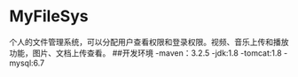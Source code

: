 # MyFileSys
个人的文件管理系统，可以分配用户查看权限和登录权限。视频、音乐上传和播放功能，图片、文档上传查看。
##开发环境
-maven：3.2.5
-jdk:1.8
-tomcat:1.8
-mysql:6.7

